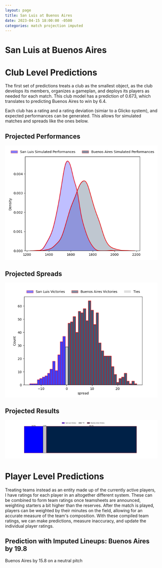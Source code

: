 ```yaml
---  
layout: page  
title: San Luis at Buenos Aires  
date: 2023-04-15 18:00:00 -0500  
categories: match projection imputed  
---
```

# San Luis at Buenos Aires

# Club Level Predictions


The first set of predictions treats a club as the smallest object, as the club develops its members, organizes a gameplan, and deploys its players as needed for each match. This club model has a prediction of 0.673, which translates to predicting Buenos Aires to win by 6.4.

Each club has a rating and a rating deviation (simiar to a Glicko system), and expected performances can be generated. This allows for simulated matches and spreads like the ones below.
## Projected Performances


![Projected Performances](plots/performances_2023-04-15-BuenosAires-SanLuis.png)
## Projected Spreads


![Projected Spreads](plots/spreads_2023-04-15-BuenosAires-SanLuis.png)
## Projected Results


![Projected Results](plots/resultbar_2023-04-15-BuenosAires-SanLuis.png)
# Player Level Predictions


Treating teams instead as an entity made up of the currently active players, I have ratings for each player in an altogether different system. These can be combined to form team ratings once teamsheets are announced, weighting starters a bit higher than the reserves. After the match is played, players can be weighted by their minutes on the field, allowing for an accurate measure of the team's composition. With these compiled team ratings, we can make predictions, measure inaccuracy, and update the individual player ratings.
## Prediction with Imputed Lineups: Buenos Aires by 19.8


Buenos Aires by 15.8 on a neutral pitch

